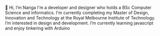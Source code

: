 👋 Hi, I’m Nanga 
I'm a developer and designer who holds a BSc Computer Science and informatics. I'm currently completing my Master of Design, Innovation and Technology at the Royal Melbourne Institute of Technology.
I’m interested in design and development. 
I’m currently learning javascript and enjoy tinkering with Arduino 


